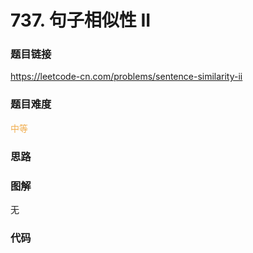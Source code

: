 # 737. 句子相似性 II

### 题目链接

https://leetcode-cn.com/problems/sentence-similarity-ii

### 题目难度

<font color=#F0AD4E>中等</font>

### 思路



### 图解

无

### 代码

```python
```